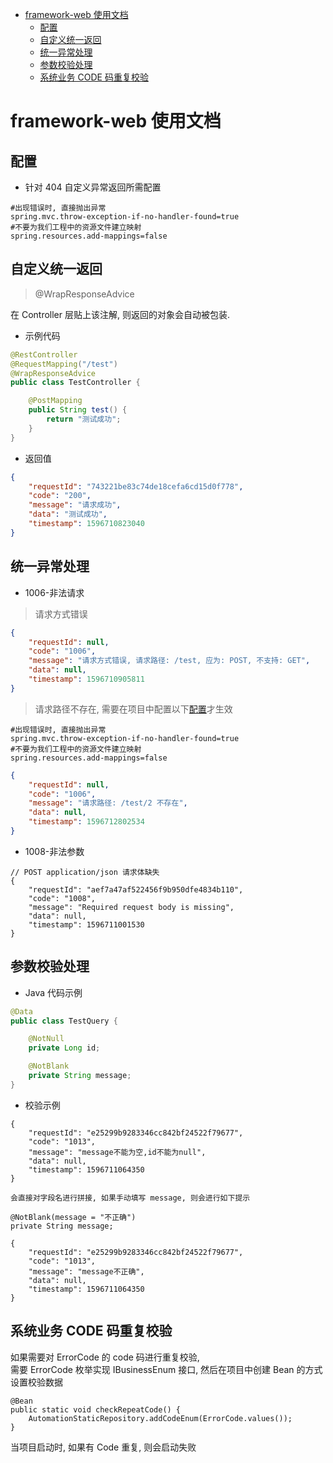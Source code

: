<!-- START doctoc generated TOC please keep comment here to allow auto update -->
<!-- DON'T EDIT THIS SECTION, INSTEAD RE-RUN doctoc TO UPDATE -->


- [framework-web 使用文档](#framework-web-%E4%BD%BF%E7%94%A8%E6%96%87%E6%A1%A3)
  - [配置](#%E9%85%8D%E7%BD%AE)
  - [自定义统一返回](#%E8%87%AA%E5%AE%9A%E4%B9%89%E7%BB%9F%E4%B8%80%E8%BF%94%E5%9B%9E)
  - [统一异常处理](#%E7%BB%9F%E4%B8%80%E5%BC%82%E5%B8%B8%E5%A4%84%E7%90%86)
  - [参数校验处理](#%E5%8F%82%E6%95%B0%E6%A0%A1%E9%AA%8C%E5%A4%84%E7%90%86)
  - [系统业务 CODE 码重复校验](#%E7%B3%BB%E7%BB%9F%E4%B8%9A%E5%8A%A1-code-%E7%A0%81%E9%87%8D%E5%A4%8D%E6%A0%A1%E9%AA%8C)

<!-- END doctoc generated TOC please keep comment here to allow auto update -->

# framework-web 使用文档

## 配置

- 针对 404 自定义异常返回所需配置
```properties
#出现错误时, 直接抛出异常
spring.mvc.throw-exception-if-no-handler-found=true
#不要为我们工程中的资源文件建立映射
spring.resources.add-mappings=false
```

## 自定义统一返回

> @WrapResponseAdvice

在 Controller 层贴上该注解, 则返回的对象会自动被包装.

- 示例代码

```java
@RestController
@RequestMapping("/test")
@WrapResponseAdvice
public class TestController {

    @PostMapping
    public String test() {
        return "测试成功";
    }
}
```

- 返回值

```json
{
    "requestId": "743221be83c74de18cefa6cd15d0f778",
    "code": "200",
    "message": "请求成功",
    "data": "测试成功",
    "timestamp": 1596710823040
}
```


## 统一异常处理

- 1006-非法请求


> 请求方式错误
```json
{
    "requestId": null,
    "code": "1006",
    "message": "请求方式错误, 请求路径: /test, 应为: POST, 不支持: GET",
    "data": null,
    "timestamp": 1596710905811
}
```

> 请求路径不存在, 需要在项目中配置以下[配置](#配置)才生效
```properties
#出现错误时, 直接抛出异常
spring.mvc.throw-exception-if-no-handler-found=true
#不要为我们工程中的资源文件建立映射
spring.resources.add-mappings=false
```
```json
{
    "requestId": null,
    "code": "1006",
    "message": "请求路径: /test/2 不存在",
    "data": null,
    "timestamp": 1596712802534
}
```


- 1008-非法参数
```text
// POST application/json 请求体缺失
{
    "requestId": "aef7a47af522456f9b950dfe4834b110",
    "code": "1008",
    "message": "Required request body is missing",
    "data": null,
    "timestamp": 1596711001530
}

```


## 参数校验处理

- Java 代码示例
```java
@Data
public class TestQuery {

    @NotNull
    private Long id;

    @NotBlank
    private String message;
}

```

- 校验示例

```text
{
    "requestId": "e25299b9283346cc842bf24522f79677",
    "code": "1013",
    "message": "message不能为空,id不能为null",
    "data": null,
    "timestamp": 1596711064350
}

会直接对字段名进行拼接, 如果手动填写 message, 则会进行如下提示

@NotBlank(message = "不正确")
private String message;

{
    "requestId": "e25299b9283346cc842bf24522f79677",
    "code": "1013",
    "message": "message不正确",
    "data": null,
    "timestamp": 1596711064350
}
```

## 系统业务 CODE 码重复校验

如果需要对 ErrorCode 的 code 码进行重复校验,  
需要 ErrorCode 枚举实现 IBusinessEnum 接口, 然后在项目中创建 Bean 的方式设置校验数据 

```text
@Bean
public static void checkRepeatCode() {
    AutomationStaticRepository.addCodeEnum(ErrorCode.values());
}
```
当项目启动时, 如果有 Code 重复, 则会启动失败